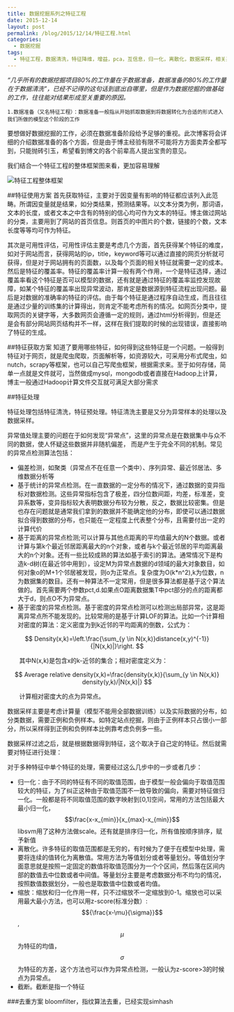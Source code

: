 ```yaml
---
title: 数据挖掘系列之特征工程
date: 2015-12-14
layout: post
permalink: /blog/2015/12/14/特征工程.html
categories:
  - 数据挖掘
tags:
  - 特征工程，数据清洗，特征降维，增益，pca，互信息，归一化，离散化，数据采样，相关系数，卡方检验
---
```

*“几乎所有的数据挖掘项目80%的工作量在于数据准备，数据准备的80%的工作量在于数据清洗”，已经不记得的这句话到底出自哪里，但是作为数据挖掘的做基础的工作，往往能对结果形成至关重要的原因。*
    
    1.数据准备（又名特征工程）：数据准备一般指从开始抓取数据到将数据转化为合适的形式进入我们所做的模型这个阶段的工作

要想做好数据挖掘的工作，必须在数据准备阶段给予足够的重视。此次博客将会详细的介绍数据准备的各个方面，但是由于博主经验有限不可能将方方面卖弄全都写到，只能抛砖引玉，希望看到博文的各个前辈高人提出宝贵的意见。

我们结合一个特征工程的整体框架图来看，更加容易理解

![特征工程整体框架](http://ashan.info/images/20151214150719_chactor.jpg)

##特征使用方案
首先获取特征，主要对于因变量有影响的特征都应该列入此范畴。所谓因变量就是结果，如分类结果，预测结果等。以文本分类为例，那词语，文本的长度，或者文本之中含有的特别的信心均可作为文本的特征。博主做过网站的分类，主要用到了网站的首页信息。则首页的中图片的个数，链接的个数，文本长度等等均可作为特征。

其次是可用性评估，可用性评估主要是考虑几个方面，首先获得某个特征的难度，如对于网站而言，获得网站的ip，title，keyword等可以通过直接的网页分析就可获得，但是对于网站拥有的页面数，以及每个页面的相关特征就需要一定的成本。然后是特征的覆盖率。特征的覆盖率计算一般有两个作用，一个是特征选择，通过覆盖率看这个特征是否可以模型的数据，还有就是通过特征的覆盖率监控发现故障，如某个特征的覆盖率出现异常波动，那肯定是数据源到特征流程出现问题。最后是对数据的准确率的特征的评估。由于每个特征是通过程序自动生成，而且往往是通过少量的训练集的计算得出，则肯定不能考虑所有的情况。如网页分类中，提取网页的关键字等，大多数网页会遵循一定的规则，通过html分析得到，但是还是会有部分网站网页结构并不一样，这样在我们提取的时候的出现错误，直接影响了特征的生成。

##特征获取方案
知道了要用哪些特征，如何得到这些特征是一个问题。一般得到特征对于网页，就是爬虫爬取，页面解析等，如资源较大，可采用分布式爬虫，如nutch，scrapy等框架，也可以自己写爬虫框架，根据需求来。至于如何存储，简单一点就是文件就可，当然做成mysql，mongodb或者直接在Hadoop上计算，博主一般通过Hadoop计算文件交互就可满足大部分需求

##特征处理

特征处理包括特征清洗，特征预处理。特征清洗主要是又分为异常样本的处理以及数据采样。

异常值处理主要的问题在于如何发现“异常点”，这里的异常点是在数据集中与众不同的数据，使人怀疑这些数据并非随机偏差， 而是产生于完全不同的机制。常见的异常点检测算法包括：

- 偏差检测，如聚类（异常点不在任意一个类中）、序列异常、最近邻居法、多维数据分析等
- 基于统计的异常点检测。在一直数据的一定分布的情况下，通过数据的变异指标对数据检测。这些异常指标包含了极差，四分位数间距，均差，标准差，变异系数等，变异指标较大表明数据分布较为分散，反之，数据比较密集。但是也存在问题就是通常我们拿到的数据并不能确定他的分布，即使可以通过数据拟合得到数据的分布，也只能在一定程度上代表整个分布，且需要付出一定的计算代价
- 基于距离的异常点检测;可以计算与其他点距离的平均值最大的N个数据。或者计算与第k个最近邻居距离最大的n个对象，或者与k个最近邻居的平均距离最大的n个对象。还有一些比较成熟的算法如基于索引的算法。通常情况下是构造k-d树(在最近邻中用到），设定M为异常点数据的d领域的最大对象数目，如何对象o的M+1个邻居被发现，则o为正常点。复杂度为O(k*n^2),k为位数，n为数据集的数目。还有一种算法不一定常用，但是很多算法都是基于这个算法做的。首先需要两个参数pct,d.如果点O距离数据集T中pct部分的点的距离都大于d，则点O不为异常点。
- 基于密度的异常点检测。基于密度的异常点检测可以检测出局部异常，这是距离异常点所不能发现的。比较常用的是基于计算LOF的算法。比如一个计算相对密度的算法：定义密度为到k近邻的平均距离的倒数，公式为：

$$
Density(x,k)=\left.\frac{\sum_{y \in N(x,k)}distance(x,y)^{-1}}{|N(x,k)|}\right.
$$

&#160; &#160; &#160; &#160;其中N(x,k)是包含x的k-近邻的集合；相对密度定义为：

$$
Average relative density(x,k)=\frac{density(x,k)}{\sum_{y \in N(x,k)} density(y,k)/|N(x,k)|}
$$

&#160; &#160; &#160; &#160;计算相对密度大的点为异常点。

数据采样主要是考虑计算量（模型不能用全部数据训练）以及实际数据的分布，如分类数据，需要正例和负例样本。如特定站点挖掘，则由于正例样本只占很小一部分，所以采样得到正例和负例样本比例靠考虑负例多一些。

数据采样过滤之后，就是根据数据得到特征，这个取决于自己定的特征。然后就需要对特征进行处理：

对于多种特征中单个特征的处理，需要经过这么几步中的一步或者几步：

- 归一化：由于不同的特征有不同的取值范围，由于模型一般会偏向于取值范围较大的特征，为了纠正这种由于取值范围不一致导致的偏向，需要对特征做归一化。一般都是将不同取值范围的数字映射到[0,1]空间，常用的方法包括最大最小归一化，$$\frac{x-x_{min}}{x_{max}-x_{min}}$$libsvm用了这种方法做scale。还有就是排序归一化，所有值按顺序排序，赋予新值
- 离散化。许多特征的取值范围都是无穷的，有时候为了便于在模型中处理，需要将连续的值转化为离散值。常用方法为等值划分或者等量划分。等值划分字面意思就是按照一定固定的数值将取值范围分为一个个区间，然后落在区间内部的数值去中位数或者中间值。等量划分主要是考虑数据分布不均匀的情况，按照数值数据划分，一般也是取数值中位数或者均值。
- 缩放：缩放和归一化作用一样，只不过缩放不一定缩放到0-1。缩放也可以采用最大最小方法，也可以用z-score(标准分数）:$${\frac{x-\mu}{\sigma}}$$,$$\mu$$为特征的均值，$$\sigma$$为特征的方差，这个方法也可以作为异常点检测，一般认为z-score>3的时候点为异常点。
- 截断。截断是指一个特征


###去重方案
bloomfilter，指纹算法去重，已经实现simhash